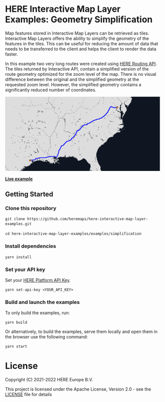 # HERE Interactive Map Layer Examples: Geometry Simplification

Map features stored in Interactive Map Layers can be retrieved as tiles. Interactive Map Layers offers the ability to simplify the geometry of the features in the tiles. This can be useful for reducing the amount of data that needs to be transferred to the client and helps the client to render the data faster.

In this example two very long routes were created using [HERE Routing API](https://developer.here.com/documentation/routing-api/dev_guide/index.html). The tiles returned by Interactive API, contain a simplified version of the route geometry optimized for the zoom level of the map. There is no visual difference between the original and the simplified geometry at the requested zoom level. However, the simplified geometry contains a significantly reduced number of coordinates.

![Interactive Map Layer: Geometry Simplification](./opengraph.png)

__[Live example](https://heremaps.github.io/here-interactive-map-layer-examples/examples/simplification/index.html)__

## Getting Started

### Clone this repository

    git clone https://github.com/heremaps/here-interactive-map-layer-examples.git

    cd here-interactive-map-layer-examples/examples/simplification

### Install dependencies

    yarn install

### Set your API key

Set your [HERE Platform API Key](https://developer.here.com/documentation/identity-access-management/dev_guide/topics/plat-using-apikeys.html).

    yarn set-api-key <YOUR_API_KEY>

### Build and launch the examples

To only build the examples, run:

    yarn build

Or alternatively, to build the examples, serve them locally and open them in the browser use the following command:

    yarn start

# License

Copyright (C) 2021-2022 HERE Europe B.V.

This project is licensed under the Apache License, Version 2.0 - see the [LICENSE](LICENSE) file for details